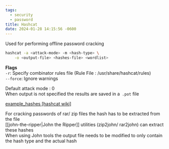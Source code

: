 ```yaml
---
tags:
  - security
  - password
title: Hashcat
date: 2024-01-28 14:15:56 -0600
---
```


Used for performing offline password cracking

````bash
hashcat -a <attack-mode> -m <hash-type> \
	-o <output-file> <hashes-file> <wordlist>
````

**Flags**  
`-r`: Specify combinator rules file (Rule File : /usr/share/hashcat/rules)  
`--force`: Ignore warnings

Default attack mode : 0  
When output is not specified the results are saved in a` .pot` file

[example\_hashes \[hashcat wiki\]](https://hashcat.net/wiki/doku.php?id=example_hashes)

For cracking passwords of rar/ zip files the hash has to be extracted from the file  
[[john-the-ripper|John the Ripper]] utilities (zip2john/ rar2john) can extract these hashes  
When using John tools the output file needs to be modified to only contain the hash type and the actual hash
